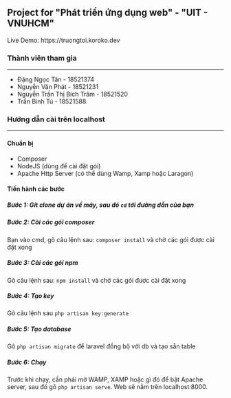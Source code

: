 <h2>Project for "Phát triển ứng dụng web" - "UIT - VNUHCM"</h2>
<p>Live Demo: https://truongtoi.koroko.dev </p>
<div>
<h3>Thành viên tham gia</h3>
<hr>
<ul>
    <li>Đặng Ngọc Tân - 18521374</li>
    <li>Nguyễn Văn Phát - 18521231</li>
    <li>Nguyễn Trần Thị Bích Trâm - 18521520</li>
    <li>Trần Bình Tú - 18521588</li>
<ul>
    </div>
    <div>
<h3>Hướng dẫn cài trên localhost</h3>
<hr>
<h4>Chuẩn bị</h4>
<ul>
    <li>Composer</li>
    <li>NodeJS (dùng để cài đặt gói) </li>
    <li>Apache Http Server (có thể dùng Wamp, Xamp hoặc Laragon)</li>
</ul>
<h4>Tiến hành các bước</h4>
<h5>Bước 1: Git clone dự án về máy, sau đó <code>cd</code> tới đường dẫn của bạn </h5>
<h5>Bước 2: Cài các gói composer </h5>
Bạn vào cmd, gõ câu lệnh sau: <code>composer install</code> và chờ các gói được cài đặt xong
<h5>Bước 3: Cài các gói npm</h5>
Gõ câu lệnh sau: <code>npm install</code> và chờ các gói được cài đặt xong
<h5>Bước 4: Tạo key</h5>
Gõ câu lệnh sau <code>php artisan key:generate</code>
<h5>Bước 5: Tạo database</h5>
Gõ <code>php artisan migrate</code> để laravel đồng bộ với db và tạo sẵn table
<h5>Bước 6: Chạy</h5>
Trước khi chạy, cần phải mở WAMP, XAMP hoặc gì đó để bật Apache server, sau đó gõ <code>php artisan serve</code>. Web sẽ nằm trên localhost:8000.
    </div>
    

